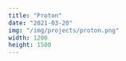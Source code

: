 ```yaml
---
title: "Proton"
date: "2021-03-20"
img: "/img/projects/proton.png"
width: 1200
height: 1500
---
```


